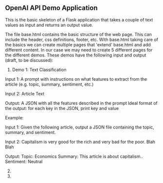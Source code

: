 ## OpenAI API Demo Application
This is the basic skeleton of a Flask application that takes a couple of text values as input 
and returns an output value.

The file base.html contains the basic structure of the web page. This 
can include the header, css definitions, footer, etc. With base.html taking care of the basics
we can create multiple pages that 'extend' base.html and add different content. In our case we 
may need to create 5 different pages for the different demos. These demos have the 
following input and output (draft, to be discussed):

1. Demo 1: Text Classification

Input 1: A prompt with instructions on what features to extract from the article (e.g. topic, 
summary, sentiment, etc.)

Input 2: Article Text 

Output: A JSON with all the features described in the prompt
Ideal format of the output: for each key in the JSON, print key and value

Example:

Input 1: Given the following article, output a JSON file containing the topic, summary, and sentiment.

Input 2: Capitalism is very good for the rich and very bad for the poor. Blah Blah


Output:
Topic: Economics
Summary: This article is about capitalism.. 
Sentiment: Neutral

2.
3.

